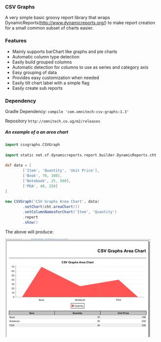 ### CSV Graphs

A very simple basic groovy report library that wraps DynamicReports(http://www.dynamicreports.org/) to make report creation for a small common subset of charts easier. 

### Features
 - Mainly supports barChart like graphs and pie charts
 - Automatic column type detection
 - Easily build grouped columns
 - Automatic detection for columns to use as series and category axis
 - Easy grouping of data
 - Provides easy customization when needed
 - Easily tilt chart label with a simple flag
 - Easily create sub reports
 
### Dependency

Gradle Dependency: `compile 'com.omnitech:csv-graphs:1.3'` 

Repository `http://omnitech.co.ug/m2/releases`

##### An example of a an area chart
```groovy
import csvgraphs.CSVGraph

import static net.sf.dynamicreports.report.builder.DynamicReports.cht

def data = [
        ['Item', 'Quantity', 'Unit Price'],
        ['Book', 70, 100],
        ['Notebook', 25, 500],
        ['PDA', 40, 250]
]

new CSVGraph('CSV Graphs Area Chart', data)
        .setChart(cht.areaChart())
        .setColumnNamesForChart('Item', 'Quantity')
        .report
        .show()
``` 

The above will produce:


![Editor][simpleReport]

[simpleReport]: https://raw.githubusercontent.com/kayr/csv-graphs/master/images/SimpleReport1.PNG